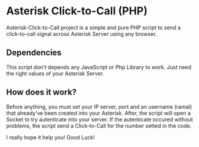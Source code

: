# Asterisk Click-to-Call (PHP)
Asterisk-Click-to-Call project is a simple and pure PHP script to send a click-to-call signal across Asterisk Server using any browser.

## Dependencies
This script don't depends any JavaScript or Php Library to work. Just need the right values of your Asterisk Server.

## How does it work?
Before anything, you must set your IP server, port and an username (ramal) that already've been created into your Asterisk. After, the script will open a Socket to try autenticate into your server. If the autenticate occured without problems, the script send a Click-to-Call for the number setted in the code.

I really hope it help you!
Good Luck!


